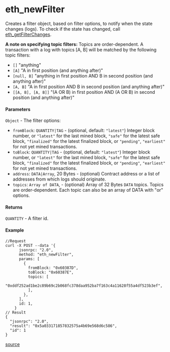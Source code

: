 # eth\_newFilter

Creates a filter object, based on filter options, to notify when the state changes (logs). To check if the state has changed, call [eth\_getFilterChanges](eth\_getfilterchanges.md).

**A note on specifying topic filters:** Topics are order-dependent. A transaction with a log with topics \[A, B] will be matched by the following topic filters:

* `[]` "anything"
* `[A]` "A in first position (and anything after)"
* `[null, B]` "anything in first position AND B in second position (and anything after)"
* `[A, B]` "A in first position AND B in second position (and anything after)"
* `[[A, B], [A, B]]` "(A OR B) in first position AND (A OR B) in second position (and anything after)"

#### Parameters

`Object` - The filter options:

* `fromBlock`: `QUANTITY|TAG` - (optional, default: `"latest"`) Integer block number, or `"latest"` for the last mined block, `"safe"` for the latest safe block, `"finalized"` for the latest finalized block, or `"pending"`, `"earliest"` for not yet mined transactions.
* `toBlock`: `QUANTITY|TAG` - (optional, default: `"latest"`) Integer block number, or `"latest"` for the last mined block, `"safe"` for the latest safe block, `"finalized"` for the latest finalized block, or `"pending"`, `"earliest"` for not yet mined transactions.
* `address`: `DATA|Array`, 20 Bytes - (optional) Contract address or a list of addresses from which logs should originate.
* `topics`: `Array of DATA`, - (optional) Array of 32 Bytes `DATA` topics. Topics are order-dependent. Each topic can also be an array of DATA with "or" options.

#### Returns

`QUANTITY` - A filter id.

#### Example

```
//Request
curl -X POST --data '{
      jsonrpc: "2.0",
      method: "eth_newFilter",
      params: [
        {
          fromBlock: "0x60387D",
          toBlock: "0x60387E",
          topics: [
            "0xddf252ad1be2c89b69c2b068fc378daa952ba7f163c4a11628f55a4df523b3ef",
          ],
        },
      ],
      id: 1,
    }
// Result
{
  "jsonrpc": "2.0",
  "result": "0x5a033171857832575a4b69e568d6c586",
  "id": 1
}
```

[source](https://ethereum.org/en/developers/docs/apis/json-rpc/#eth\_newfilter)
